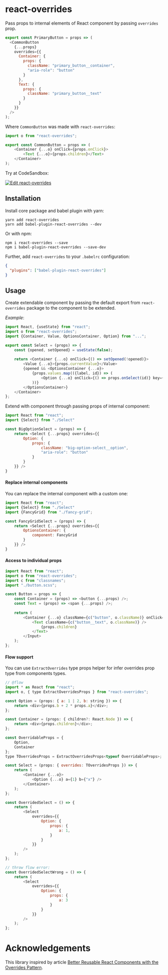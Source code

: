 # react-overrides
Pass props to internal elements of React component by passing `overrides` prop. 
```javascript
export const PrimaryButton = props => (
  <CommonButton
    {...props}
    overrides={{
      Container: {
        props: {
          className: "primary_button__container",
          "aria-role": "button"
        }
      },
      Text: {
        props: {
          className: "primary_button__text"
        }
      }
    }}
  />
);
```
Where `CommonButton` was made with `react-overrides`:
```javascript
import o from "react-overrides";

export const CommonButton = props => (
    <Container {...o} onClick={props.onClick}>
        <Text {...o}>{props.children}</Text>
    </Container>
);
```


Try at CodeSandbox:

[![Edit react-overrides](https://codesandbox.io/static/img/play-codesandbox.svg)](https://codesandbox.io/s/n8m65940l)



## Installation

Install core package and babel plugin with yarn:

```
yarn add react-overrides
yarn add babel-plugin-react-overrides --dev
```

Or with npm:

```
npm i react-overrides --save
npm i babel-plugin-react-overrides --save-dev
```

Further, add `react-overrides` to your `.babelrc` configuration:
```json
{
  "plugins": ["babel-plugin-react-overrides"]
}
```

## Usage

Create extendable component by passing the default export 
from `react-overrides` package to the component to be extended. 

*Example*:

```javascript
import React, {useState} from "react";
import o from "react-overrides";
import {Container, Value, OptionsContainer, Option} from "...";

export const Select = (props) => {
    const {opened, setOpened} = useState(false);
    
    return <Container {...o} onClick={() => setOpened(!opened)}>
        <Value {...o}>{props.currentValue}</Value>
        {opened && <OptionsContainer {...o}>
            {props.values.map(({label, id}) => (
                <Option {...o} onClick={() => props.onSelect(id)} key={id}>{label}</Option>
            ))}
        </OptionsContainer>}
    </Container>
};
```

Extend with component through passing props of internal component:
```javascript
import React from "react";
import {Select} from "./Select"

const BigOptionSelect = (props) => {
    return <Select {...props} overrides={{
        Option: {
            props: {
                className: "big-option-select__option",
                "aria-role": "button"
            }
        }
    }} />
}
```

#### Replace internal components

You can replace the internal component with a custom one:
```javascript
import React from "react";
import {Select} from "./Select"
import {FancyGrid} from "./fancy-grid";

const FancyGridSelect = (props) => {
    return <Select {...props} overrides={{
        OptionsContainer: {
            component: FancyGrid
        }
    }} />
}
```

#### Access to individual props

```javascript
import React from "react";
import o from "react-overrides";
import c from "classnames";
import "./button.scss";

const Button = props => {
    const Container = (props) => <button {...props) />;
    const Text = (props) => <span {...props) />;
    
    return (
        <Container {...o} className={c("button", o.className)} onClick={props.onClick}>
            <Text className={c("button__text", o.className)} />
                {props.children}
            </Text>
        </Input>
    );
};
```

#### Flow support
You can use `ExtractOverrides` type props helper for infer overrides prop type from components types.
```javascript
// @flow
import * as React from "react";
import o, { type ExtractOverridesProps } from "react-overrides";

const Option = (props: { a: 1 | 2, b: string }) => {
    return <div>{props.b + 2 * props.a}</div>;
};

const Container = (props: { children?: React.Node }) => {
    return <div>{props.children}</div>;
};

const OverridableProps = {
    Option,
    Container
};
type TOverridesProps = ExtractOverridesProps<typeof OverridableProps>;

const Select = (props: { overrides: TOverridesProps }) => {
    return (
        <Container {...o}>
            <Option {...o} a={1} b={"x"} />
        </Container>
    );
};

const OverridedSelect = () => {
    return (
        <Select
            overrides={{
                Option: {
                    props: {
                        a: 1,
                    }
                }
            }}
        />
    );
};

// throw flow error:
const OverridedSelectWrong = () => {
    return (
        <Select
            overrides={{
                Option: {
                    props: {
                        a: 3
                    }
                }
            }}
        />
    );
};
```

# Acknowledgements
This library inspired by article 
[Better Reusable React Components with the Overrides Pattern](https://medium.com/@dschnr/better-reusable-react-components-with-the-overrides-pattern-9eca2339f646).
